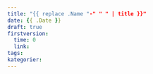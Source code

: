 ```yaml
---
title: "{{ replace .Name "-" " " | title }}"
date: {{ .Date }}
draft: true
firstversion:
  time: 0
  link:
tags:
kategorier:
---
```


